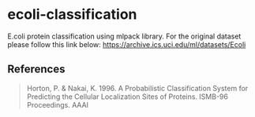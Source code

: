 # ecoli-classification
E.coli protein classification using mlpack library. For the original dataset please follow this link below:
https://archive.ics.uci.edu/ml/datasets/Ecoli<br>

## References
>Horton, P. & Nakai, K. 1996. A Probabilistic Classification System for Predicting the Cellular Localization Sites of Proteins. ISMB-96 Proceedings. AAAI
